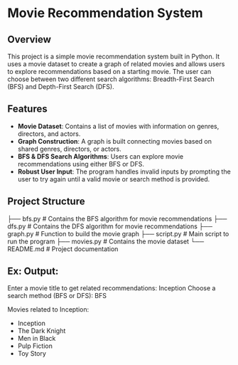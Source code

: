 # Movie Recommendation System

## Overview

This project is a simple movie recommendation system built in Python. It uses a movie dataset to create a graph of related movies and allows users to explore recommendations based on a starting movie. The user can choose between two different search algorithms: Breadth-First Search (BFS) and Depth-First Search (DFS).

## Features

- **Movie Dataset**: Contains a list of movies with information on genres, directors, and actors.
- **Graph Construction**: A graph is built connecting movies based on shared genres, directors, or actors.
- **BFS & DFS Search Algorithms**: Users can explore movie recommendations using either BFS or DFS.
- **Robust User Input**: The program handles invalid inputs by prompting the user to try again until a valid movie or search method is provided.

## Project Structure

├── bfs.py # Contains the BFS algorithm for movie recommendations
├── dfs.py # Contains the DFS algorithm for movie recommendations
├── graph.py # Function to build the movie graph
├── script.py # Main script to run the program
├── movies.py # Contains the movie dataset
└── README.md # Project documentation



## Ex: Output:
Enter a movie title to get related recommendations: Inception
Choose a search method (BFS or DFS): BFS

Movies related to Inception:
- Inception
- The Dark Knight
- Men in Black
- Pulp Fiction
- Toy Story

